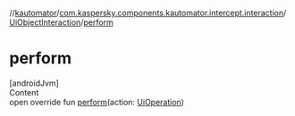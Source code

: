 //[kautomator](../../index.md)/[com.kaspersky.components.kautomator.intercept.interaction](../index.md)/[UiObjectInteraction](index.md)/[perform](perform.md)



# perform  
[androidJvm]  
Content  
open override fun [perform](perform.md)(action: [UiOperation](../../com.kaspersky.components.kautomator.intercept.operation/-ui-operation/index.md)<UiObject2>)  




